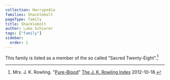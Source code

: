 ```yaml
---
collection: Harrypedia
families: Shacklebolt
pageType: family
title: Shacklebolt
author: Luke Schierer
tags: ["family"]
sidebar:
  order: 1
---
```


This family is listed as a member of the so called "Sacred Twenty-Eight".[^221205-1]

[^221205-1]: Mrs. J. K. Rowling. "[Pure-Blood]" [The J. K. Rowling Index] 2012-10-18.

[Pure-Blood]: https://www.rowlingindex.org/work/pmpbl/
[The J. K. Rowling Index]: https://www.rowlingindex.org/

